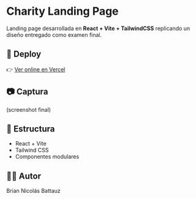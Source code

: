 # Charity Landing Page

Landing page desarrollada en **React + Vite + TailwindCSS** replicando un diseño entregado como examen final.

## 🚀 Deploy
👉 [Ver online en Vercel](https://charity-landing.vercel.app/)

## 📷 Captura
(screenshot final)

## 📂 Estructura
- React + Vite
- Tailwind CSS
- Componentes modulares

## 👨‍💻 Autor
Brian Nicolás Battauz
